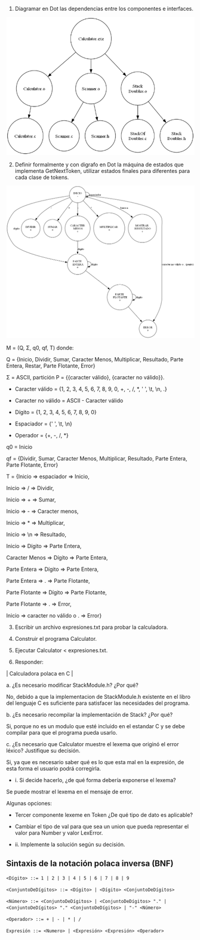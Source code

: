 1. Diagramar en Dot las dependencias entre los componentes e interfaces.

![1](dependencias.png)

2. Definir formalmente y con digrafo en Dot la máquina de estados que implementa GetNextToken, utilizar estados finales para diferentes para cada clase de tokens.

![2](Scanner.png)

M = (Q, Σ, q0, qf, T) donde:

Q = {Inicio, Dividir, Sumar, Caracter Menos, Multiplicar, Resultado, Parte Entera, Restar, Parte Flotante, Error}

Σ = ASCII, partición P = {{caracter válido}, {caracter no válido}}.

  - Caracter válido = {1, 2, 3, 4, 5, 6, 7, 8, 9, 0, +, -, /, *, ' ', \t, \n, .}

  - Caracter no válido = ASCII - Caracter válido

  - Dígito = {1, 2, 3, 4, 5, 6, 7, 8, 9, 0}

  - Espaciador = {' ', \t, \n}

  - Operador = {+, -, /, *}

q0 = Inicio

qf = {Dividir, Sumar, Caracter Menos, Multiplicar, Resultado, Parte Entera, Parte Flotante, Error}

T = {Inicio => espaciador => Inicio, 

Inicio => / => Dividir, 

Inicio => + => Sumar, 

Inicio => - => Caracter menos,

Inicio => * => Multiplicar, 

Inicio => \n => Resultado, 

Inicio => Dígito => Parte Entera,

Caracter Menos => Dígito => Parte Entera,

Parte Entera => Dígito => Parte Entera,

Parte Entera => . => Parte Flotante,

Parte Flotante => Dígito => Parte Flotante,

Parte Flotante => . => Error,

Inicio => caracter no válido o . => Error}

3. Escribir un archivo expresiones.txt para probar la calculadora.

4. Construir el programa Calculator.

5. Ejecutar Calculator < expresiones.txt.

6. Responder:

| Calculadora polaca en C |

a. ¿Es necesario modificar StackModule.h? ¿Por qué?

No, debido a que la implementacion de StackModule.h existente en el libro del lenguaje C es suficiente para satisfacer las necesidades del programa.

b. ¿Es necesario recompilar la implementación de Stack? ¿Por qué?

Si, porque no es un modulo que esté incluido en el estandar C y se debe compilar para que el programa pueda usarlo.

c. ¿Es necesario que Calculator muestre el lexema que originó el error léxico? Justifique su decisión.

Si, ya que es necesario saber qué es lo que esta mal en la expresión, de esta forma el usuario podrá corregirla.

- i. Si decide hacerlo, ¿de qué forma debería exponerse el lexema?
  
Se puede mostrar el lexema en el mensaje de error.

Algunas opciones:

  - Tercer componente lexeme en Token ¿De qué tipo de dato es aplicable?


  - Cambiar el tipo de val para que sea un union que pueda representar el valor para Number y valor LexError.

- ii. Implemente la solución según su decisión.

## Sintaxis de la notación polaca inversa (BNF)

`<Dígito> ::= 1 | 2 | 3 | 4 | 5 | 6 | 7 | 8 | 9`

`<ConjuntoDeDígitos> ::= <Dígito> | <Dígito> <ConjuntoDeDígitos>`

`<Número> ::= <ConjuntoDeDígitos> | <ConjuntoDeDígitos> "." | <ConjuntoDeDígitos> "." <ConjuntoDeDígitos> | "-" <Número> `

`<Operador> ::= + | - | * | /`

`Expresión ::= <Numero> | <Expresión> <Expresión> <Operador>`